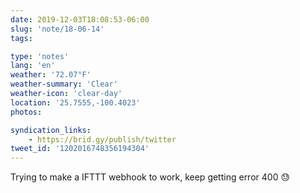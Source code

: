 ```yaml
---
date: 2019-12-03T18:08:53-06:00
slug: 'note/18-06-14'
tags:

type: 'notes'
lang: 'en'
weather: '72.07°F'
weather-summary: 'Clear'
weather-icon: 'clear-day'
location: '25.7555,-100.4023'
photos:

syndication_links:
    - https://brid.gy/publish/twitter
tweet_id: '1202016748356194304'
---
```

Trying to make a IFTTT webhook to work, keep getting error 400 😓